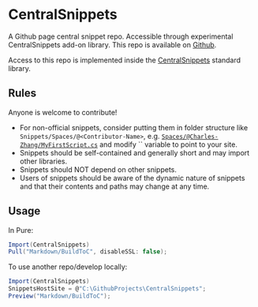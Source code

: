 # CentralSnippets

A Github page central snippet repo. Accessible through experimental CentralSnippets add-on library. This repo is available on [Github](https://github.com/Pure-the-Language/CentralSnippets).

Access to this repo is implemented inside the [CentralSnippets](https://github.com/Pure-the-Language/Pure/tree/main/StandardLibraries/CentralSnippets) standard library.

## Rules

Anyone is welcome to contribute!

* For non-official snippets, consider putting them in folder structure like `Snippets/Spaces/@<Contributor-Name>`, e.g. [`Spaces/@Charles-Zhang/MyFirstScript.cs`](./Snippets/Spaces/@Charles-Zhang/MyFirstScript.cs) and modify `` variable to point to your site.
* Snippets should be self-contained and generally short and may import other libraries.
* Snippets should NOT depend on other snippets.
* Users of snippets should be aware of the dynamic nature of snippets and that their contents and paths may change at any time.

## Usage

In Pure:

```C#
Import(CentralSnippets)
Pull("Markdown/BuildToC", disableSSL: false);
```

To use another repo/develop locally:

```C#
Import(CentralSnippets)
SnippetsHostSite = @"C:\GithubProjects\CentralSnippets";
Preview("Markdown/BuildToC");
```
